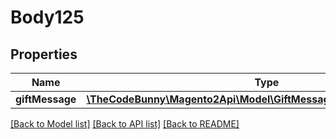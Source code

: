 # Body125

## Properties
Name | Type | Description | Notes
------------ | ------------- | ------------- | -------------
**giftMessage** | [**\TheCodeBunny\Magento2Api\Model\GiftMessageDataMessageInterface**](GiftMessageDataMessageInterface.md) |  | 

[[Back to Model list]](../README.md#documentation-for-models) [[Back to API list]](../README.md#documentation-for-api-endpoints) [[Back to README]](../README.md)


